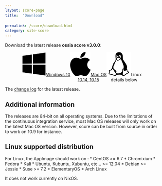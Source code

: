 ```yaml
---
layout: score-page
title:  "Download"

permalink: /score/download.html
category: site-score
---
```

<script>
$(function(){
var tag = "v3.0.0-alpha5";
var version = "v3.0.0-a5";

   document.getElementById("linux").href = "https://github.com/OSSIA/score/releases/download/"+tag+"/score-"+version+"-Linux.AppImage" ;
   
   document.getElementById("windows").href = "https://github.com/OSSIA/score/releases/download/"+tag+"/score-"+version+"-win64.exe" ;
   
   document.getElementById("osx").href = "https://github.com/OSSIA/score/releases/download/"+tag+"/score-"+version+"-macOS.zip";

});
</script>

Download the latest release __ossia score v3.0.0__:
<p style="display: flex; justify-content: center;align-content:space-evenly;" align="center">
<a id="windows" href="https://github.com/OSSIA/score/releases/latest"  target="_blank" class="page-button download-page"><img src="../assets/windows_logo_2012-Black.svg" height="80px"/>Windows 10</a>
<a id="osx" href="https://github.com/OSSIA/score/releases/latest"  target="_blank" class="page-button download-page" ><img src="../assets/apple_logo_black.svg" height="80px"/>Mac OS<br/>10.14, 10.15</a>
<a id="linux" target="_blank" class="page-button download-page"><img src="../assets/Linux_Platform.svg" height="80px"/>Linux <br/>details below</a>
</p>
The <a href="https://github.com/OSSIA/score/releases/latest"  target="_blank">change log</a> for the latest release.

<h2>Additional information</h2>

The releases are 64-bit on all operating systems.
Due to the limitations of the continuous integration service, most Mac OS releases will only work on the latest Mac OS version.
However, score can be built from source in order to work on 10.9 for instance.

<h2>Linux supported distribution</h2>
For Linux, the AppImage should work on :
* CentOS >= 6.7
* Chromixium
* Fedora
* Kali
* Ubuntu, Kubuntu, Xubuntu, etc… >= 12.04
* Debian >= Jessie
* Suse >= 7.2
* ElementaryOS
* Arch Linux

It does not work currently on NixOS.
